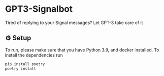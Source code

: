 # GPT3-Signalbot

Tired of replying to your Signal messages? Let GPT-3 take care of it

## ⚙️ Setup
To run, please make sure that you have Python 3.9, and docker installed. To install the dependencies run

```bash
pip install poetry
poetry install
```
